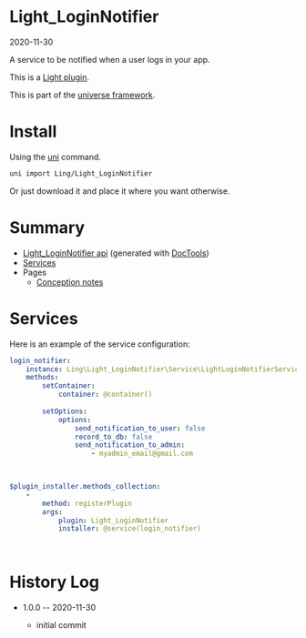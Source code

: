 Light_LoginNotifier
===========
2020-11-30



A service to be notified when a user logs in your app.


This is a [Light plugin](https://github.com/lingtalfi/Light/blob/master/doc/pages/plugin.md).

This is part of the [universe framework](https://github.com/karayabin/universe-snapshot).


Install
==========
Using the [uni](https://github.com/lingtalfi/universe-naive-importer) command.
```bash
uni import Ling/Light_LoginNotifier
```

Or just download it and place it where you want otherwise.






Summary
===========
- [Light_LoginNotifier api](https://github.com/lingtalfi/Light_LoginNotifier/blob/master/doc/api/Ling/Light_LoginNotifier.md) (generated with [DocTools](https://github.com/lingtalfi/DocTools))
- [Services](#services)
- Pages
    - [Conception notes](https://github.com/lingtalfi/Light_LoginNotifier/blob/master/doc/pages/conception-notes.md)






Services
=========


Here is an example of the service configuration:

```yaml
login_notifier: 
    instance: Ling\Light_LoginNotifier\Service\LightLoginNotifierService
    methods: 
        setContainer: 
            container: @container()
        
        setOptions: 
            options:
                send_notification_to_user: false
                record_to_db: false
                send_notification_to_admin:
                    - myadmin_email@gmail.com

    

$plugin_installer.methods_collection: 
    - 
        method: registerPlugin
        args: 
            plugin: Light_LoginNotifier
            installer: @service(login_notifier)
        
    


```



History Log
=============

- 1.0.0 -- 2020-11-30

    - initial commit